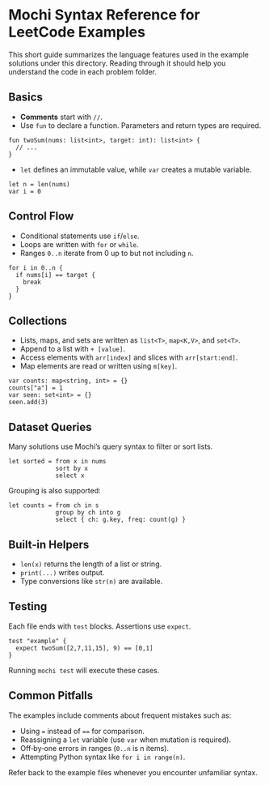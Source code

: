 # Mochi Syntax Reference for LeetCode Examples

This short guide summarizes the language features used in the example solutions under this directory. Reading through it should help you understand the code in each problem folder.

## Basics

- **Comments** start with `//`.
- Use `fun` to declare a function. Parameters and return types are required.

```mochi
fun twoSum(nums: list<int>, target: int): list<int> {
  // ...
}
```
- `let` defines an immutable value, while `var` creates a mutable variable.

```mochi
let n = len(nums)
var i = 0
```

## Control Flow

- Conditional statements use `if`/`else`.
- Loops are written with `for` or `while`.
- Ranges `0..n` iterate from 0 up to but not including `n`.

```mochi
for i in 0..n {
  if nums[i] == target {
    break
  }
}
```

## Collections

- Lists, maps, and sets are written as `list<T>`, `map<K,V>`, and `set<T>`.
- Append to a list with `+ [value]`.
- Access elements with `arr[index]` and slices with `arr[start:end]`.
- Map elements are read or written using `m[key]`.

```mochi
var counts: map<string, int> = {}
counts["a"] = 1
var seen: set<int> = {}
seen.add(3)
```

## Dataset Queries

Many solutions use Mochi’s query syntax to filter or sort lists.

```mochi
let sorted = from x in nums
             sort by x
             select x
```

Grouping is also supported:

```mochi
let counts = from ch in s
             group by ch into g
             select { ch: g.key, freq: count(g) }
```

## Built‑in Helpers

- `len(x)` returns the length of a list or string.
- `print(...)` writes output.
- Type conversions like `str(n)` are available.

## Testing

Each file ends with `test` blocks. Assertions use `expect`.

```mochi
test "example" {
  expect twoSum([2,7,11,15], 9) == [0,1]
}
```

Running `mochi test` will execute these cases.

## Common Pitfalls

The examples include comments about frequent mistakes such as:

- Using `=` instead of `==` for comparison.
- Reassigning a `let` variable (use `var` when mutation is required).
- Off‑by‑one errors in ranges (`0..n` is n items).
- Attempting Python syntax like `for i in range(n)`.

Refer back to the example files whenever you encounter unfamiliar syntax.
